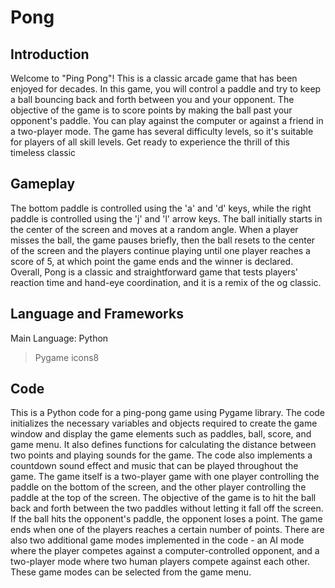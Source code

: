 # Pong

## Introduction
Welcome to "Ping Pong"! This is a classic arcade game that has been enjoyed for decades. In this game, you will control a paddle and try to keep a ball bouncing back and forth between you and your opponent. The objective of the game is to score points by making the ball past your opponent's paddle. You can play against the computer or against a friend in a two-player mode. The game has several difficulty levels, so it's suitable for players of all skill levels. Get ready to experience the thrill of this timeless classic

## Gameplay 
The bottom paddle is controlled using the 'a' and 'd' keys, while the right paddle is controlled using the 'j' and 'l' arrow keys. The ball initially starts in the center of the screen and moves at a random angle. When a player misses the ball, the game pauses briefly, then the ball resets to the center of the screen and the players continue playing until one player reaches a score of 5, at which point the game ends and the winner is declared. Overall, Pong is a classic and straightforward game that tests players' reaction time and hand-eye coordination, and it is a remix of the og classic.

## Language and Frameworks
Main Language: Python
>Pygame
>icons8

## Code
This is a Python code for a ping-pong game using Pygame library. The code initializes the necessary variables and objects required to create the game window and display the game elements such as paddles, ball, score, and game menu. It also defines functions for calculating the distance between two points and playing sounds for the game. The code also implements a countdown sound effect and music that can be played throughout the game. The game itself is a two-player game with one player controlling the paddle on the bottom of the screen, and the other player controlling the paddle at the top of the screen. The objective of the game is to hit the ball back and forth between the two paddles without letting it fall off the screen. If the ball hits the opponent's paddle, the opponent loses a point. The game ends when one of the players reaches a certain number of points. There are also two additional game modes implemented in the code - an AI mode where the player competes against a computer-controlled opponent, and a two-player mode where two human players compete against each other. These game modes can be selected from the game menu.
